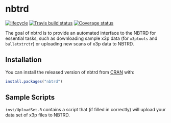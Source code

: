 
<!-- README.md is generated from README.Rmd. Please edit that file -->

# nbtrd

[![lifecycle](https://img.shields.io/badge/lifecycle-experimental-orange.svg)](https://www.tidyverse.org/lifecycle/#experimental)
[![Travis build
status](https://travis-ci.org/CSAFE-ISU/nbtrd.svg?branch=master)](https://travis-ci.org/CSAFE-ISU/nbtrd)
[![Coverage
status](https://codecov.io/gh/CSAFE-ISU/nbtrd/branch/master/graph/badge.svg)](https://codecov.io/github/CSAFE-ISU/nbtrd?branch=master)

The goal of nbtrd is to provide an automated interface to the NBTRD for
essential tasks, such as downloading sample x3p data (for `x3ptools` and
`bulletxtrctr`) or uploading new scans of x3p data to NBTRD.

## Installation

You can install the released version of nbtrd from
[CRAN](https://CRAN.R-project.org) with:

``` r
install.packages("nbtrd")
```

## Sample Scripts

`inst/UploadSet.R` contains a script that (if filled in correctly) will
upload your data set of x3p files to NBTRD.
